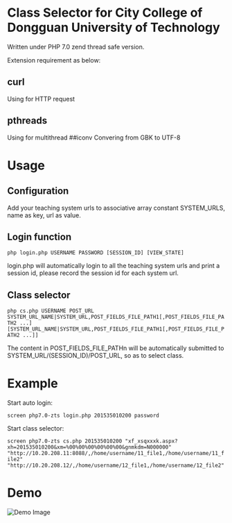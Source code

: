 # Class Selector for City College of Dongguan University of Technology
Written under PHP 7.0 zend thread safe version.

Extension requirement as below:
## curl
Using for HTTP request
## pthreads
Using for multithread
##iconv
Convering from GBK to UTF-8
# Usage
## Configuration
Add your teaching system urls to associative array constant SYSTEM_URLS, name as key, url as value.
## Login function
```php login.php USERNAME PASSWORD [SESSION_ID] [VIEW_STATE]```

login.php will automatically login to all the teaching system urls and print a session id, please record the session id for each system url.
## Class selector
```php cs.php USERNAME POST_URL SYSTEM_URL_NAME|SYSTEM_URL,POST_FIELDS_FILE_PATH1[,POST_FIELDS_FILE_PATH2 ...] [SYSTEM_URL_NAME|SYSTEM_URL,POST_FIELDS_FILE_PATH1[,POST_FIELDS_FILE_PATH2 ...]]```

The content in POST_FIELDS_FILE_PATHn will be automatically submitted to SYSTEM_URL/(SESSION_ID)/POST_URL, so as to select class.
# Example
Start auto login: 

```screen php7.0-zts login.php 201535010200 password```

Start class selector: 

```screen php7.0-zts cs.php 201535010200 "xf_xsqxxxk.aspx?xh=201535010200&xm=%00%00%00%00%00%00&gnmkdm=N000000" "http://10.20.208.11:8088/,/home/username/11_file1,/home/username/11_file2" "http://10.20.208.12/,/home/username/12_file1,/home/username/12_file2"```

# Demo
![Demo Image](https://zhensheng.im/wp-content/uploads/2017/08/69b07983gy1fgn5nlhg4tj20pg0kj778.png)
